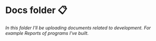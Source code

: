 # Docs folder 📋

_In this folder I'll be uploading documents related to development. For example Reports of programs I've built._
